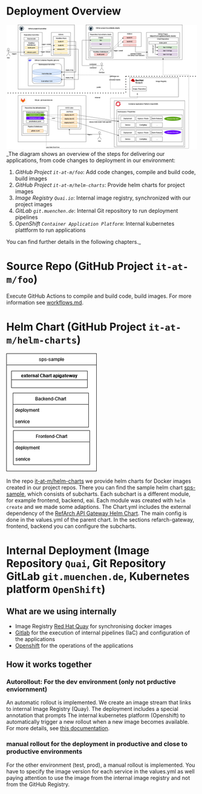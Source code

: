 # Deployment Overview

![architecture-overview](images/ci_cd_github_big_picture_public.drawio.png)
\_The diagram shows an overview of the steps for delivering our applications, from code changes to deployment in our environment:

1. _GitHub Project `it-at-m/foo`_: Add code changes, compile and build code, build images
2. _GitHub Project `it-at-m/helm-charts`_: Provide helm charts for project images
3. _Image Registry `Quai.io`_: Internal image registry, synchronized with our project images
4. _GitLab `git.muenchen.de`_: Internal Git repository to run deployment pipelines
5. _OpenShift `Container Application Platform`_: Internal kubernetes plattform to run applications

You can find further details in the following chapters.\_

# Source Repo (GitHub Project `it-at-m/foo`)

Execute GitHub Actions to compile and build code, build images. For more information see [workflows.md](./workflows.md).

# Helm Chart (GitHub Project `it-at-m/helm-charts`)

![architekture-external-helm-chart](images/external-helm-chart.drawio.png)


In the repo [it-at-m/helm-charts](https://github.com/it-at-m/helm-charts) we provide helm charts for Docker images created in our project repos. There you can find the sample helm chart [sps-sample](https://github.com/it-at-m/helm-charts/tree/main/charts/sps-sample), which consists of subcharts. Each subchart is a different module, for example frontend, backend, eai. Each module was created with `helm create` and we made some adaptions. The Chart.yml includes the external dependency of the [RefArch API Gateway Helm Chart](https://github.com/it-at-m/helm-charts/tree/main/charts/refarch-gateway). The main config is done in the values.yml of the parent chart. In the sections refarch-gateway, frontend, backend you can configure the subcharts.

# Internal Deployment (Image Repository `Quai`, Git Repository GitLab `git.muenchen.de`, Kubernetes platform `OpenShift`)

## What are we using internally

- Image Registry [Red Hat Quay](https://docs.redhat.com/de/documentation/red_hat_quay) for synchronising docker images
- [Gitlab](https://docs.gitlab.com/) for the execution of internal pipelines (IaC) and configuration of the applications
- [Openshift](https://docs.redhat.com/en/documentation/openshift_container_platform) for the operations of the applications

## How it works together

### Autorollout: For the dev environment (only not prductive enviornment)

An automatic rollout is implemented. We create an image stream that links to internal Image Registry (Quay). The deployment includes a special annotation that prompts The internal kubernetes platform (Openshift) to automatically trigger a new rollout when a new image becomes available. For more details, see [this documentation](https://docs.redhat.com/en/documentation/openshift_container_platform/4.17/html/images/triggering-updates-on-imagestream-changes#triggering-updates-on-imagestream-changes).

### manual rollout for the deployment in productive and close to productive environments

For the other environment (test, prod), a manual rollout is implemented. You have to specify the image version for each service in the values.yml as well paying attention to use the image from the internal image registry and not from the GitHub Registry.

